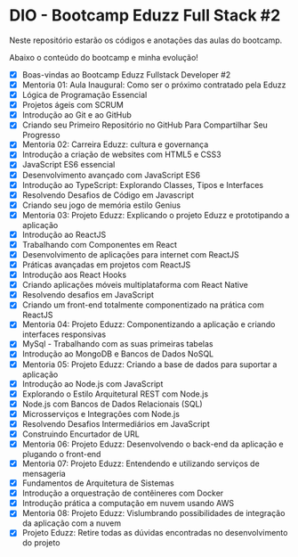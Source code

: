 # DIO - Bootcamp Eduzz Full Stack #2

 Neste repositório estarão os códigos e anotações das aulas do bootcamp.

Abaixo o conteúdo do bootcamp e minha evolução!

- [x] Boas-vindas ao Bootcamp Eduzz Fullstack Developer #2
- [x] Mentoria 01: Aula Inaugural: Como ser o próximo contratado pela Eduzz
- [x] Lógica de Programação Essencial
- [x] Projetos ágeis com SCRUM
- [x] Introdução ao Git e ao GitHub
- [x] Criando seu Primeiro Repositório no GitHub Para Compartilhar Seu Progresso
- [x] Mentoria 02: Carreira Eduzz: cultura e governança
- [x] Introdução a criação de websites com HTML5 e CSS3
- [x] JavaScript ES6 essencial
- [x] Desenvolvimento avançado com JavaScript ES6
- [x] Introdução ao TypeScript: Explorando Classes, Tipos e Interfaces
- [x] Resolvendo Desafios de Código em Javascript
- [x] Criando seu jogo de memória estilo Genius
- [x] Mentoria 03: Projeto Eduzz: Explicando o projeto Eduzz e prototipando a aplicação
- [x] Introdução ao ReactJS
- [x] Trabalhando com Componentes em React
- [x] Desenvolvimento de aplicações para internet com ReactJS
- [x] Práticas avançadas em projetos com ReactJS
- [x] Introdução aos React Hooks
- [x] Criando aplicações móveis multiplataforma com React Native
- [x] Resolvendo desafios em JavaScript
- [x] Criando um front-end totalmente componentizado na prática com ReactJS
- [x] Mentoria 04: Projeto Eduzz: Componentizando a aplicação e criando interfaces responsivas
- [x] MySql - Trabalhando com as suas primeiras tabelas
- [x] Introdução ao MongoDB e Bancos de Dados NoSQL
- [x] Mentoria 05: Projeto Eduzz: Criando a base de dados para suportar a aplicação
- [x] Introdução ao Node.js com JavaScript
- [x] Explorando o Estilo Arquitetural REST com Node.js
- [x] Node.js com Bancos de Dados Relacionais (SQL)
- [x] Microsserviços e Integrações com Node.js
- [x] Resolvendo Desafios Intermediários em JavaScript
- [x] Construindo Encurtador de URL
- [x] Mentoria 06: Projeto Eduzz: Desenvolvendo o back-end da aplicação e plugando o front-end
- [x] Mentoria 07: Projeto Eduzz: Entendendo e utilizando serviços de mensageria
- [x] Fundamentos de Arquitetura de Sistemas
- [x] Introdução a orquestração de contêineres com Docker
- [x] Introdução prática a computação em nuvem usando AWS
- [x] Mentoria 08: Projeto Eduzz: Vislumbrando possibilidades de integração da aplicação com a nuvem
- [x] Projeto Eduzz: Retire todas as dúvidas encontradas no desenvolvimento do projeto
